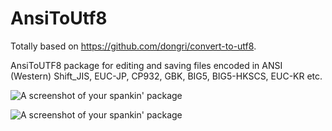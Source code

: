 # AnsiToUtf8

Totally based on https://github.com/dongri/convert-to-utf8.

AnsiToUTF8 package for editing and saving files encoded in ANSI (Western) Shift_JIS, EUC-JP, CP932, GBK, BIG5, BIG5-HKSCS, EUC-KR etc.

![A screenshot of your spankin' package](https://c1.staticflickr.com/9/8837/18564513601_0f8c37a057_b.jpg)

![A screenshot of your spankin' package](https://c1.staticflickr.com/1/273/18374714378_89e16f3cab_b.jpg)
